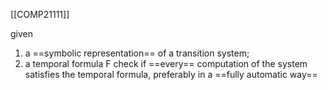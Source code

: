 [[COMP21111]]

given
1. a ==symbolic representation== of a transition system;
2. a temporal formula F
check if ==every== computation of the system satisfies the temporal formula, preferably in a ==fully automatic way==
